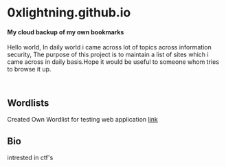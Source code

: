 # 0xlightning.github.io
#### My cloud backup of my own bookmarks

Hello world, In daily world i came across lot of topics across information security, The purpose of this project is to maintain a list of sites which i came across in daily basis.Hope it would be useful to someone whom tries to browse it up.
```


```
## Wordlists  

Created Own Wordlist for testing web application [link](https://github.com/0xlightning/Own_Wordlist)

## Bio
 intrested in ctf's 
